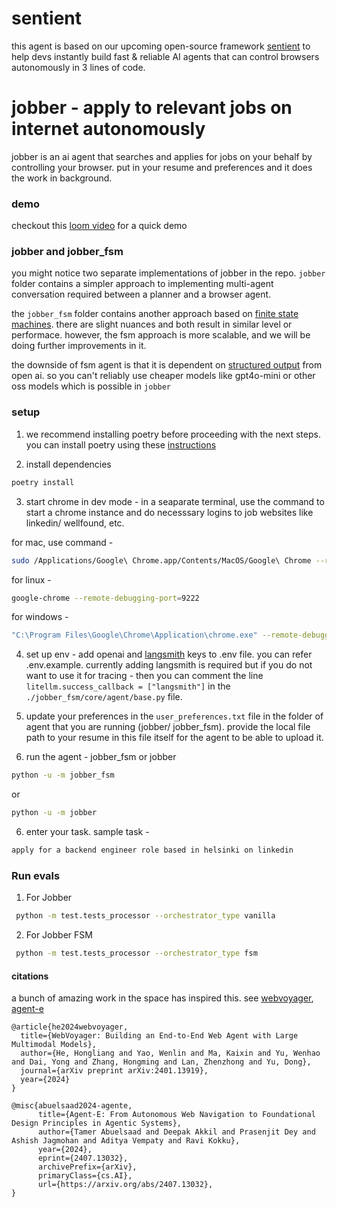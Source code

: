 # sentient

this agent is based on our upcoming open-source framework [sentient](http://sentient.engineering) to help devs instantly build fast & reliable AI agents that can control browsers autonomously in 3 lines of code.

# jobber - apply to relevant jobs on internet autonomously

jobber is an ai agent that searches and applies for jobs on your behalf by controlling your browser. put in your resume and preferences and it does the work in background.

### demo

checkout this [loom video](https://www.loom.com/share/2037ee751b4f491c8d2ffd472d8223bd?sid=53d08a9f-5a9b-4388-ae69-445032b31738) for a quick demo

### jobber and jobber_fsm

you might notice two separate implementations of jobber in the repo. `jobber` folder contains a simpler approach to implementing multi-agent conversation required between a planner and a browser agent.

the `jobber_fsm` folder contains another approach based on [finite state machines](https://github.com/sentient-engineering/multi-agent-fsm). there are slight nuances and both result in similar level or performace. however, the fsm approach is more scalable, and we will be doing further improvements in it.

the downside of fsm agent is that it is dependent on [structured output](https://openai.com/index/introducing-structured-outputs-in-the-api/) from open ai. so you can't reliably use cheaper models like gpt4o-mini or other oss models which is possible in `jobber`

### setup

1. we recommend installing poetry before proceeding with the next steps. you can install poetry using these [instructions](https://python-poetry.org/docs/#installation)

2. install dependencies

```bash
poetry install
```

3. start chrome in dev mode - in a seaparate terminal, use the command to start a chrome instance and do necesssary logins to job websites like linkedin/ wellfound, etc.

for mac, use command -

```bash
sudo /Applications/Google\ Chrome.app/Contents/MacOS/Google\ Chrome --remote-debugging-port=9222
```

for linux -

```bash
google-chrome --remote-debugging-port=9222
```

for windows -

```bash
"C:\Program Files\Google\Chrome\Application\chrome.exe" --remote-debugging-port=9222
```

4. set up env - add openai and [langsmith](https://smith.langchain.com) keys to .env file. you can refer .env.example. currently adding langsmith is required but if you do not want to use it for tracing - then you can comment the line `litellm.success_callback = ["langsmith"]` in the `./jobber_fsm/core/agent/base.py` file.

5. update your preferences in the `user_preferences.txt` file in the folder of agent that you are running (jobber/ jobber_fsm). provide the local file path to your resume in this file itself for the agent to be able to upload it.

6. run the agent - jobber_fsm or jobber

```bash
python -u -m jobber_fsm
```

or

```bash
python -u -m jobber
```

6. enter your task. sample task -

```bash
apply for a backend engineer role based in helsinki on linkedin
```

### Run evals

1. For Jobber

```bash
 python -m test.tests_processor --orchestrator_type vanilla
```

2. For Jobber FSM

```bash
 python -m test.tests_processor --orchestrator_type fsm
```

#### citations

a bunch of amazing work in the space has inspired this. see [webvoyager](https://arxiv.org/abs/2401.13919), [agent-e](https://arxiv.org/abs/2407.13032)

```
@article{he2024webvoyager,
  title={WebVoyager: Building an End-to-End Web Agent with Large Multimodal Models},
  author={He, Hongliang and Yao, Wenlin and Ma, Kaixin and Yu, Wenhao and Dai, Yong and Zhang, Hongming and Lan, Zhenzhong and Yu, Dong},
  journal={arXiv preprint arXiv:2401.13919},
  year={2024}
}
```

```
@misc{abuelsaad2024-agente,
      title={Agent-E: From Autonomous Web Navigation to Foundational Design Principles in Agentic Systems},
      author={Tamer Abuelsaad and Deepak Akkil and Prasenjit Dey and Ashish Jagmohan and Aditya Vempaty and Ravi Kokku},
      year={2024},
      eprint={2407.13032},
      archivePrefix={arXiv},
      primaryClass={cs.AI},
      url={https://arxiv.org/abs/2407.13032},
}
```
